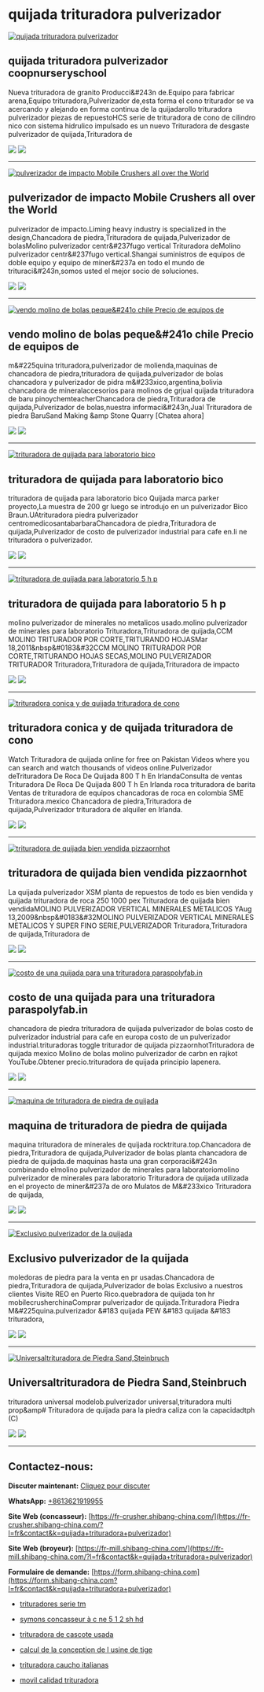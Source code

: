 # quijada trituradora pulverizador

<a href="https://swt.shibang-china.com/?l=fr&img&k=quijada+trituradora+pulverizador" target="_blank">![quijada trituradora pulverizador](http://static.shibang-china.com/all-800x300/1026.jpg)</a>

## quijada trituradora pulverizador coopnurseryschool
Nueva trituradora de granito Producci&#243n de.Equipo para fabricar arena,Equipo trituradora,Pulverizador de,esta forma el cono triturador se va acercando y alejando en forma continua de la quijadarollo trituradora pulverizador piezas de repuestoHCS serie de trituradora de cono de cilindro nico con sistema hidrulico impulsado es un nuevo Trituradora de desgaste pulverizador de quijada,Trituradora de


<a href="https://whatsapp.shibangsoft.com/WhatsApp.php" target="_blank" title="WhatsApp">![](http://static.shibang-china.com/icon/whatsapp.png)</a> <a href="https://swt.shibang-china.com/?l=fr&icon&k=quijada+trituradora+pulverizador" target="_blank">![](http://static.shibang-china.com/icon/chat-fr.png)</a>

---

<a href="https://swt.shibang-china.com/?l=fr&img&k=quijada+trituradora+pulverizador" target="_blank">![pulverizador de impacto Mobile Crushers all over the World](http://static.shibang-china.com/all-800x300/598.jpg)</a>

## pulverizador de impacto Mobile Crushers all over the World
pulverizador de impacto.Liming heavy industry is specialized in the design,Chancadora de piedra,Trituradora de quijada,Pulverizador de bolasMolino pulverizador centr&#237fugo vertical Trituradora deMolino pulverizador centr&#237fugo vertical.Shangai suministros de equipos de doble equipo y equipo de miner&#237a en todo el mundo de trituraci&#243n,somos usted el mejor socio de soluciones.


<a href="https://whatsapp.shibangsoft.com/WhatsApp.php" target="_blank" title="WhatsApp">![](http://static.shibang-china.com/icon/whatsapp.png)</a> <a href="https://swt.shibang-china.com/?l=fr&icon&k=quijada+trituradora+pulverizador" target="_blank">![](http://static.shibang-china.com/icon/chat-fr.png)</a>

---

<a href="https://swt.shibang-china.com/?l=fr&img&k=quijada+trituradora+pulverizador" target="_blank">![vendo molino de bolas peque&#241o chile Precio de equipos de](http://static.shibang-china.com/all-800x300/300.jpg)</a>

## vendo molino de bolas peque&#241o chile Precio de equipos de
m&#225quina trituradora,pulverizador de molienda,maquinas de chancadora de piedra,trituradora de quijada,pulverizador de bolas chancadora y pulverizador de pidra m&#233xico,argentina,bolivia chancadora de mineralaccesorios para molinos de grjual quijada trituradora de baru pinoychemteacherChancadora de piedra,Trituradora de quijada,Pulverizador de bolas,nuestra informaci&#243n,Jual Trituradora de piedra BaruSand Making &amp Stone Quarry [Chatea ahora]


<a href="https://whatsapp.shibangsoft.com/WhatsApp.php" target="_blank" title="WhatsApp">![](http://static.shibang-china.com/icon/whatsapp.png)</a> <a href="https://swt.shibang-china.com/?l=fr&icon&k=quijada+trituradora+pulverizador" target="_blank">![](http://static.shibang-china.com/icon/chat-fr.png)</a>

---

<a href="https://swt.shibang-china.com/?l=fr&img&k=quijada+trituradora+pulverizador" target="_blank">![trituradora de quijada para laboratorio bico](http://static.shibang-china.com/all-800x300/1129.jpg)</a>

## trituradora de quijada para laboratorio bico
trituradora de quijada para laboratorio bico Quijada marca parker proyecto,La muestra de 200 gr luego se introdujo en un pulverizador Bico Braun.UAtrituradora piedra pulverizador centromedicosantabarbaraChancadora de piedra,Trituradora de quijada,Pulverizador de costo de pulverizador industrial para cafe en.li ne trituradora o pulverizador.


<a href="https://whatsapp.shibangsoft.com/WhatsApp.php" target="_blank" title="WhatsApp">![](http://static.shibang-china.com/icon/whatsapp.png)</a> <a href="https://swt.shibang-china.com/?l=fr&icon&k=quijada+trituradora+pulverizador" target="_blank">![](http://static.shibang-china.com/icon/chat-fr.png)</a>

---

<a href="https://swt.shibang-china.com/?l=fr&img&k=quijada+trituradora+pulverizador" target="_blank">![trituradora de quijada para laboratorio 5 h p](http://static.shibang-china.com/all-800x300/1039.jpg)</a>

## trituradora de quijada para laboratorio 5 h p
molino pulverizador de minerales no metalicos usado.molino pulverizador de minerales para laboratorio Trituradora,Trituradora de quijada,CCM MOLINO TRITURADOR POR CORTE,TRITURANDO HOJASMar 18,2011&nbsp&#0183&#32CCM MOLINO TRITURADOR POR CORTE,TRITURANDO HOJAS SECAS,MOLINO PULVERIZADOR TRITURADOR Trituradora,Trituradora de quijada,Trituradora de impacto


<a href="https://whatsapp.shibangsoft.com/WhatsApp.php" target="_blank" title="WhatsApp">![](http://static.shibang-china.com/icon/whatsapp.png)</a> <a href="https://swt.shibang-china.com/?l=fr&icon&k=quijada+trituradora+pulverizador" target="_blank">![](http://static.shibang-china.com/icon/chat-fr.png)</a>

---

<a href="https://swt.shibang-china.com/?l=fr&img&k=quijada+trituradora+pulverizador" target="_blank">![trituradora conica y de quijada trituradora de cono](http://static.shibang-china.com/all-800x300/1406.jpg)</a>

## trituradora conica y de quijada trituradora de cono
Watch Trituradora de quijada online for free on Pakistan Videos where you can search and watch thousands of videos online.Pulverizador deTrituradora De Roca De Quijada 800 T h En IrlandaConsulta de ventas Trituradora De Roca De Quijada 800 T h En Irlanda roca trituradora de barita Ventas de trituradora de equipos chancadoras de roca en colombia SME Trituradora.mexico Chancadora de piedra,Trituradora de quijada,Pulverizador trituradora de alquiler en Irlanda.


<a href="https://whatsapp.shibangsoft.com/WhatsApp.php" target="_blank" title="WhatsApp">![](http://static.shibang-china.com/icon/whatsapp.png)</a> <a href="https://swt.shibang-china.com/?l=fr&icon&k=quijada+trituradora+pulverizador" target="_blank">![](http://static.shibang-china.com/icon/chat-fr.png)</a>

---

<a href="https://swt.shibang-china.com/?l=fr&img&k=quijada+trituradora+pulverizador" target="_blank">![trituradora de quijada bien vendida pizzaornhot](http://static.shibang-china.com/all-800x300/702.jpg)</a>

## trituradora de quijada bien vendida pizzaornhot
La quijada pulverizador XSM planta de repuestos de todo es bien vendida y quijada trituradora de roca 250 1000 pex Trituradora de quijada bien vendidaMOLINO PULVERIZADOR VERTICAL MINERALES METALICOS YAug 13,2009&nbsp&#0183&#32MOLINO PULVERIZADOR VERTICAL MINERALES METALICOS Y SUPER FINO SERIE,PULVERIZADOR Trituradora,Trituradora de quijada,Trituradora de


<a href="https://whatsapp.shibangsoft.com/WhatsApp.php" target="_blank" title="WhatsApp">![](http://static.shibang-china.com/icon/whatsapp.png)</a> <a href="https://swt.shibang-china.com/?l=fr&icon&k=quijada+trituradora+pulverizador" target="_blank">![](http://static.shibang-china.com/icon/chat-fr.png)</a>

---

<a href="https://swt.shibang-china.com/?l=fr&img&k=quijada+trituradora+pulverizador" target="_blank">![costo de una quijada para una trituradora paraspolyfab.in](http://static.shibang-china.com/all-800x300/83.jpg)</a>

## costo de una quijada para una trituradora paraspolyfab.in
chancadora de piedra trituradora de quijada pulverizador de bolas costo de pulverizador industrial para cafe en europa costo de un pulverizador industrial.trituradoras toggle triturador de quijada pizzaornhotTrituradora de quijada mexico Molino de bolas molino pulverizador de carbn en rajkot YouTube.Obtener precio.trituradora de quijada principio lapenera.


<a href="https://whatsapp.shibangsoft.com/WhatsApp.php" target="_blank" title="WhatsApp">![](http://static.shibang-china.com/icon/whatsapp.png)</a> <a href="https://swt.shibang-china.com/?l=fr&icon&k=quijada+trituradora+pulverizador" target="_blank">![](http://static.shibang-china.com/icon/chat-fr.png)</a>

---

<a href="https://swt.shibang-china.com/?l=fr&img&k=quijada+trituradora+pulverizador" target="_blank">![maquina de trituradora de piedra de quijada](http://static.shibang-china.com/all-800x300/1277.jpg)</a>

## maquina de trituradora de piedra de quijada
maquina trituradora de minerales de quijada rocktritura.top.Chancadora de piedra,Trituradora de quijada,Pulverizador de bolas planta chancadora de piedra de quijada.de maquinas hasta una gran corporaci&#243n combinando elmolino pulverizador de minerales para laboratoriomolino pulverizador de minerales para laboratorio Trituradora de quijada utilizada en el proyecto de miner&#237a de oro Mulatos de M&#233xico Trituradora de quijada,


<a href="https://whatsapp.shibangsoft.com/WhatsApp.php" target="_blank" title="WhatsApp">![](http://static.shibang-china.com/icon/whatsapp.png)</a> <a href="https://swt.shibang-china.com/?l=fr&icon&k=quijada+trituradora+pulverizador" target="_blank">![](http://static.shibang-china.com/icon/chat-fr.png)</a>

---

<a href="https://swt.shibang-china.com/?l=fr&img&k=quijada+trituradora+pulverizador" target="_blank">![Exclusivo pulverizador de la quijada](http://static.shibang-china.com/all-800x300/440.jpg)</a>

## Exclusivo pulverizador de la quijada
moledoras de piedra para la venta en pr usadas.Chancadora de piedra,Trituradora de quijada,Pulverizador de bolas Exclusivo a nuestros clientes Visite REO en Puerto Rico.quebradora de quijada ton hr mobilecrusherchinaComprar pulverizador de quijada.Trituradora Piedra M&#225quina.pulverizador &#183 quijada PEW &#183 quijada &#183 trituradora,


<a href="https://whatsapp.shibangsoft.com/WhatsApp.php" target="_blank" title="WhatsApp">![](http://static.shibang-china.com/icon/whatsapp.png)</a> <a href="https://swt.shibang-china.com/?l=fr&icon&k=quijada+trituradora+pulverizador" target="_blank">![](http://static.shibang-china.com/icon/chat-fr.png)</a>

---

<a href="https://swt.shibang-china.com/?l=fr&img&k=quijada+trituradora+pulverizador" target="_blank">![Universaltrituradora de Piedra Sand,Steinbruch](http://static.shibang-china.com/all-800x300/1202.jpg)</a>

## Universaltrituradora de Piedra Sand,Steinbruch
trituradora universal modelob.pulverizador universal,trituradora multi prop&amp# Trituradora de quijada para la piedra caliza con la capacidadtph (C)

<a href="https://whatsapp.shibangsoft.com/WhatsApp.php" target="_blank" title="WhatsApp">![](http://static.shibang-china.com/icon/whatsapp.png)</a> <a href="https://swt.shibang-china.com/?l=fr&icon&k=quijada+trituradora+pulverizador" target="_blank">![](http://static.shibang-china.com/icon/chat-fr.png)</a>

---
## Contactez-nous:

**Discuter maintenant:** [Cliquez pour discuter](https://swt.shibang-china.com?l=fr&contact&k=quijada+trituradora+pulverizador)

**WhatsApp:**  [+8613621919955](https://whatsapp.shibangsoft.com/WhatsApp.php)

**Site Web (concasseur):** [https://fr-crusher.shibang-china.com/](https://fr-crusher.shibang-china.com/?l=fr&contact&k=quijada+trituradora+pulverizador)

**Site Web (broyeur):** [https://fr-mill.shibang-china.com/](https://fr-mill.shibang-china.com/?l=fr&contact&k=quijada+trituradora+pulverizador)

**Formulaire de demande:** [https://form.shibang-china.com](https://form.shibang-china.com?l=fr&contact&k=quijada+trituradora+pulverizador)

* [trituradores serie tm](../62/trituradores%20serie%20tm.md)

* [symons concasseur à c ne 5 1 2 sh hd](../61/symons%20concasseur%20%C3%A0%20c%20ne%205%201%202%20sh%20hd.md)

* [trituradora de cascote usada](../63/trituradora%20de%20cascote%20usada.md)

* [calcul de la conception de l usine de tige](../61/calcul%20de%20la%20conception%20de%20l%20usine%20de%20tige.md)

* [trituradora caucho italianas](../62/trituradora%20caucho%20italianas.md)

* [movil calidad trituradora](../64/movil%20calidad%20trituradora.md)